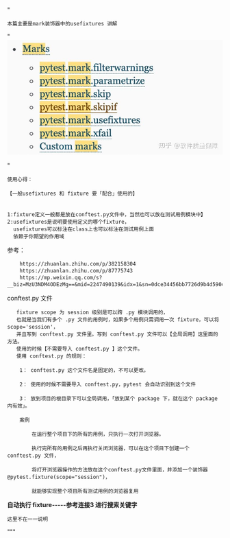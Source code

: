 "
    
    本篇主要是mark装饰器中的usefixtures 讲解
"
    ![img.png](img.png)

"

    使用心得：

    【一般usefixtures 和 fixture 要「配合」使用的】
    

    1:fixture定义一般都是放在conftest.py文件中，当然也可以放在测试用例模块中】
    2:usefixtures是说明要使用定义的哪个fixture，
      usefixtures可以标注在class上也可以标注在测试用例上面
      依赖于你期望的作用域

   参考：

        https://zhuanlan.zhihu.com/p/382158304
        https://zhuanlan.zhihu.com/p/87775743
        https://mp.weixin.qq.com/s?__biz=MzU3NDM4ODEzMg==&mid=2247490139&idx=1&sn=0dce34456bb7726d9b4d5904a12ea8c2&chksm=fd327890ca45f186d1839716bce950399c8b663ff78deb7cea9f947eabd40353f617a0e3ddb0#rd


  conftest.py 文件
    
       fixture scope 为 session 级别是可以跨 .py 模块调用的，
       也就是当我们有多个 .py 文件的用例时，如果多个用例只需调用一次 fixture，可以将 scope='session'，
       并且写到 conftest.py 文件里。写到 conftest.py 文件可以【全局调用】这里面的方法。
       使用的时候【不需要导入 conftest.py 】这个文件。
       使用 conftest.py 的规则：
    
        1： conftest.py 这个文件名是固定的，不可以更改。

        2： 使用的时候不需要导入 conftest.py，pytest 会自动识别到这个文件
        
        3： 放到项目的根目录下可以全局调用，「放到某个 package 下，就在这个 package 内有效」。
        
        案例
        
            在运行整个项目下的所有的用例，只执行一次打开浏览器。
            
            执行完所有的用例之后再执行关闭浏览器，可以在这个项目下创建一个 conftest.py 文件，
         
            将打开浏览器操作的方法放在这个conftest.py文件里面，并添加一个装饰器 @pytest.fixture(scope="session")，
  
            就能够实现整个项目所有测试用例的浏览器复用

**自动执行 fixture-----参考连接3 进行搜索关键字**
          
    这里不在一一说明


"""
